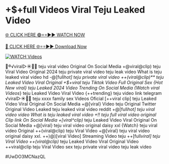 # +$+full Videos Viral Teju Leaked Video


[🌐 CLICK HERE 🟢==►► WATCH NOW](https://gitload.pages.dev/)

[🔴 CLICK HERE 🌐==►► Download Now](https://gitload.pages.dev/)

[![WATCH Videos](https://i.imgur.com/dJHk4Zq.gif)](https://gitload.pages.dev/)



























👙®️√viral▷☀️👄💥 teju viral video Original On Social Media +@viral@clip) teju Viral Video Original 2024 teju private viral video teju leak video What is teju leaked viral video hd
-@[full*hot] teju private viral video
++(viral@clip)** teju Leaked Video Viral Original
+$+viral teju Tiktok Video Full Original Sex
{Hot New viral} teju Leaked 2024 Video Trending On Social Media {Watch viral Videos*} teju Leaked Video Viral Video {++trending} teju video link telegram
️√viral▷☀️👄💥 teju xxxx family sex Videos Oficial
[++viral clip] teju Leaked Video Viral Original On Social Media +@[viral} Video teju Original Twitter
Original Video Leaked teju leaked viral video reddit
+@[full*hot] teju viral video
video What is teju leaked viral video
+!! teju full viral video original Clip link On Social Media +[viral^clip)* teju Leaked Video Viral Original On Social Media +@[viral} teju viral video original daisy xxl {Watch} teju viral video Original ++(viral@clip) teju Viral Video
+@[viral} teju viral video original daisy xxl. ++)@)[viral Video] Streaming Video teju ++[full*viral] teju Viral Video ++(viral@clip)* teju Leaked Video Viral Original Video ++viral@clip teju Viral Video sex teju private viral video teju leak video


#UwDO3MCNazQL
